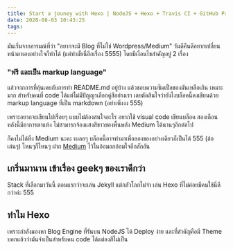 ```yaml
---
title: Start a jouney with Hexo | NodeJS + Hexo + Travis CI + GitHub Pages
date: 2020-08-03 10:43:25
tags:
---
```


มันเริ่มจากอารมณ์ที่ว่า "อยากจะมี Blog ที่ไม่ใช่ Wordpress/Medium" วันดีคืนดีอยากเปลี่ยนหน้าตาเองอย่างใจก็ทำได้ (แต่ทำมั้ยนี่อีกเรื่อง 5555) โดยมีเงื่อนไขสำคัญอยู่ 2 เรื่อง

### "ฟรี และเป็น markup language"

แล้วจากการที่คุ้นเคยกับการทำ README.md อยู่บ้าง แล้วชอบความซิมเปิ้ลของมันเหลือเกิน เหมาะมาก สำหรับคนที่ code ได้แต่ไม่มีปัญญาเลือกคู่สีอย่างเรา เลยตัดสินใจว่ายังไงบล็อคนี้คงเขียนด้วย markup language ที่เป็น markdown (อย่าเพิ่งงง 555)

เพราะอยากจะเขียนไปเรื่อยๆ แบบไม่ต้องสนใจอะไร อยากใช้ visual code เขียนบล็อค สองเดือนหลังนี้มีอาการตาแห้ง ไม่สามารถจ้องแสงสีขาวของพื้นพลัง Medium ได้นานๆอีกต่อไป

ก็คงไม่ได้ทิ้ง Medium นะคะ เผลอๆ บล็อคนี้อาจทำมาเพื่อลองของอย่างเดียวก็เป็นได้ 555 (ล้อเล่นๆ) ไหนๆก็ไหนๆ ฝาก [Medium](https://medium.com/@coalapaparazzi) ไว้ในอ้อมอกอ้อมใจอีกสักอัน

เกริ่นมานาน เข้าเรื่อง geekๆ ของเราดีกว่า
-----------------

Stack ที่เลือกมาวันนี้ ตอนแรกว่าจะเล่น Jekyll แต่กลัวโลกไม่จำ เล่น Hexo ที่ไม่ค่อยมีคนใช้นี่ดีกว่าค่ะ 555



## ทำไม Hexo

เพราะกำลังมองหา Blog Engine ที่รันบน NodeJS ได้ Deploy ง่าย และที่สำคัญคือมี Theme บอกแล้วว่ามันจำเป็นสำหรับคน code ได้แต่ลงสีไม่เป็น